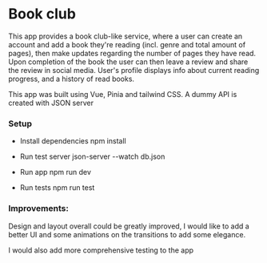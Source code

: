 # Book club
This app provides a book club-like service, where a user can create an account and add a book they're reading (incl. genre and total amount of pages), then make updates regarding the number of pages they have read. Upon completion of the book the user can then leave a review and share the review in social media. 
User's profile displays info about current reading progress, and a history of read books. 

This app was built using Vue, Pinia and tailwind CSS.
A dummy API is created with JSON server

### Setup
- Install dependencies
npm install 

- Run test server
json-server --watch db.json

- Run app
npm run dev

- Run tests
npm run test

### Improvements:
Design and layout overall could be greatly improved, I would like to add a better UI and some animations on the transitions to add some elegance.

I would also add more comprehensive testing to the app